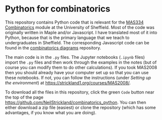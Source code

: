 # Python for combinatorics
This repository contains Python code that is relevant for the [MAS334 Combinatorics](https://strickland1.org/courses/MAS334) module at the University of Sheffield.  Most of the code was originally written in Maple and/or Javascript.  I have translated most of it into Python, because that is the primary language that we teach to undergraduates in Sheffield.  The corresponding Javascript code can be found in the [combinatorics diagrams](https://github.com/NeilStrickland/combinatorics_diagrams) repository.

The main code is in the `.py` files.  The Jupyter notebooks (`.ipynb` files) import the `.py` files and then work through the examples in the notes (but of course you can modify them to do other calculations).  If you took MAS2008 then you should already have your computer set up so that you can use these notebooks.  If not, you can follow the instructions (under *Setting up the environment*) at https://strickland1.org/courses/MAS2008/.  

To download all the files in this repository, click the green `Code` button near the top of the page https://github.com/NeilStrickland/combinatorics_python.  You can then either download a zip file (easiest) or clone the repository (which has some advantages, if you know what you are doing).
